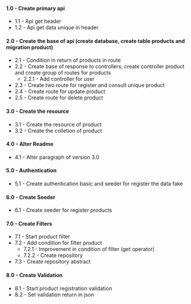 #### 1.0 - Create primary api
- 1.1 - Api get header
- 1.2 - Api get data unique in header

#### 2.0 - Create the base of api (create database, create table products and migration product)
- 2.1 - Condition in return of products in route
- 2.2 - Create base of response to controllers, create controller product and create group of routes for products
    - 2.2.1 - Add controller for user
- 2.3 - Create two route for register and consult unique product
- 2.4 - Create route for update product
- 2.5 - Create route for delete product

#### 3.0 - Create the resource
- 3.1 - Create the resource of product
- 3.2 - Create the colletion of product

#### 4.0 - Alter Readme
- 4.1 - Alter paragraph of version 3.0

#### 5.0 - Authentication
- 5.1 - Create authentication basic and seeder for register the data fake

#### 6.0 - Create Seeder
- 6.1 - Create seeder for register products

#### 7.0 - Create Filters
- 7.1 - Start product filter
- 7.2 - Add condition for filter product
    - 7.2.1 - Improvement in condition of filter (get operator)
    - 7.2.2 - Create repository
- 7.3 - Create repository abstract

#### 8.0 - Create Validation
- 8.1 - Start product registration validation
- 8.2 - Set validation return in json
